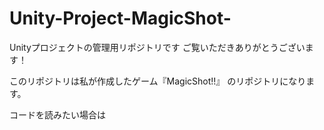 # Unity-Project-MagicShot-
Unityプロジェクトの管理用リポジトリです
ご覧いただきありがとうございます！

このリポジトリは私が作成したゲーム『MagicShot!!』
のリポジトリになります。

コードを読みたい場合は
